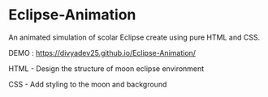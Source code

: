 # Eclipse-Animation
An animated simulation of scolar Eclipse create using pure HTML and CSS.

DEMO : https://divyadev25.github.io/Eclipse-Animation/

HTML - Design the structure of moon eclipse environment

CSS - Add styling to the moon and background
